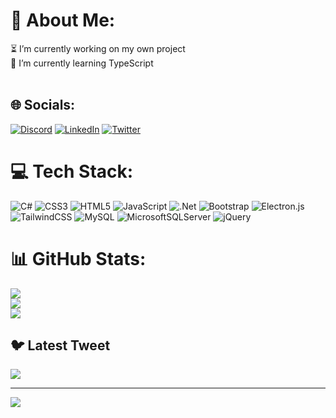 # 💫 About Me:
⏳ I’m currently working on my own project<br>🌱 I’m currently learning TypeScript<br><br>


## 🌐 Socials:
[![Discord](https://img.shields.io/badge/Discord-%237289DA.svg?logo=discord&logoColor=white)](https://discord.gg/Willy#6794) [![LinkedIn](https://img.shields.io/badge/LinkedIn-%230077B5.svg?logo=linkedin&logoColor=white)](https://linkedin.com/in/william-alberto-gómez-rojas) [![Twitter](https://img.shields.io/badge/Twitter-%231DA1F2.svg?logo=Twitter&logoColor=white)](https://twitter.com/@WilliamGomez_05) 

# 💻 Tech Stack:
![C#](https://img.shields.io/badge/c%23-%23239120.svg?style=for-the-badge&logo=c-sharp&logoColor=white) ![CSS3](https://img.shields.io/badge/css3-%231572B6.svg?style=for-the-badge&logo=css3&logoColor=white) ![HTML5](https://img.shields.io/badge/html5-%23E34F26.svg?style=for-the-badge&logo=html5&logoColor=white) ![JavaScript](https://img.shields.io/badge/javascript-%23323330.svg?style=for-the-badge&logo=javascript&logoColor=%23F7DF1E) ![.Net](https://img.shields.io/badge/.NET-5C2D91?style=for-the-badge&logo=.net&logoColor=white) ![Bootstrap](https://img.shields.io/badge/bootstrap-%23563D7C.svg?style=for-the-badge&logo=bootstrap&logoColor=white) ![Electron.js](https://img.shields.io/badge/Electron-191970?style=for-the-badge&logo=Electron&logoColor=white) ![TailwindCSS](https://img.shields.io/badge/tailwindcss-%2338B2AC.svg?style=for-the-badge&logo=tailwind-css&logoColor=white) ![MySQL](https://img.shields.io/badge/mysql-%2300f.svg?style=for-the-badge&logo=mysql&logoColor=white) ![MicrosoftSQLServer](https://img.shields.io/badge/Microsoft%20SQL%20Sever-CC2927?style=for-the-badge&logo=microsoft%20sql%20server&logoColor=white) ![jQuery](https://img.shields.io/badge/jquery-%230769AD.svg?style=for-the-badge&logo=jquery&logoColor=white)
# 📊 GitHub Stats:
![](https://github-readme-stats.vercel.app/api?username=WillyAGR&theme=merko&hide_border=false&include_all_commits=true&count_private=true)<br/>
![](https://github-readme-streak-stats.herokuapp.com/?user=WillyAGR&theme=merko&hide_border=false)<br/>
![](https://github-readme-stats.vercel.app/api/top-langs/?username=WillyAGR&theme=merko&hide_border=false&include_all_commits=true&count_private=true&layout=compact)

## 🐦 Latest Tweet
[![](https://gtce.itsvg.in/api?username=@WilliamGomez_05)](https://github.com/VishwaGauravIn/github-twitter-card-embed)

---
[![](https://visitcount.itsvg.in/api?id=WillyAGR&icon=0&color=3)](https://visitcount.itsvg.in)

<!-- Proudly created with GPRM ( https://gprm.itsvg.in ) -->
